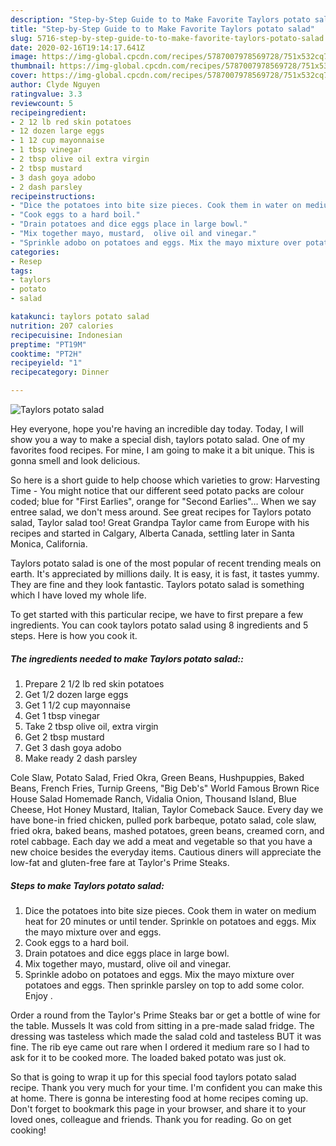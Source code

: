 ```yaml
---
description: "Step-by-Step Guide to to Make Favorite Taylors potato salad"
title: "Step-by-Step Guide to to Make Favorite Taylors potato salad"
slug: 5716-step-by-step-guide-to-to-make-favorite-taylors-potato-salad
date: 2020-02-16T19:14:17.641Z
image: https://img-global.cpcdn.com/recipes/5787007978569728/751x532cq70/taylors-potato-salad-recipe-main-photo.jpg
thumbnail: https://img-global.cpcdn.com/recipes/5787007978569728/751x532cq70/taylors-potato-salad-recipe-main-photo.jpg
cover: https://img-global.cpcdn.com/recipes/5787007978569728/751x532cq70/taylors-potato-salad-recipe-main-photo.jpg
author: Clyde Nguyen
ratingvalue: 3.3
reviewcount: 5
recipeingredient:
- 2 12 lb red skin potatoes
- 12 dozen large eggs
- 1 12 cup mayonnaise
- 1 tbsp vinegar
- 2 tbsp olive oil extra virgin
- 2 tbsp mustard
- 3 dash goya adobo
- 2 dash parsley
recipeinstructions:
- "Dice the potatoes into bite size pieces. Cook them in water on medium heat for 20 minutes or until tender.  Sprinkle on potatoes and eggs. Mix the mayo mixture over  and eggs."
- "Cook eggs to a hard boil."
- "Drain potatoes and dice eggs place in large bowl."
- "Mix together mayo, mustard,  olive oil and vinegar."
- "Sprinkle adobo on potatoes and eggs. Mix the mayo mixture over potatoes and eggs. Then sprinkle parsley on top to add some color. Enjoy ."
categories:
- Resep
tags:
- taylors
- potato
- salad

katakunci: taylors potato salad
nutrition: 207 calories
recipecuisine: Indonesian
preptime: "PT19M"
cooktime: "PT2H"
recipeyield: "1"
recipecategory: Dinner

---
```



![Taylors potato salad](https://img-global.cpcdn.com/recipes/5787007978569728/751x532cq70/taylors-potato-salad-recipe-main-photo.jpg)

Hey everyone, hope you're having an incredible day today. Today, I will show you a way to make a special dish, taylors potato salad. One of my favorites food recipes. For mine, I am going to make it a bit unique. This is gonna smell and look delicious.

So here is a short guide to help choose which varieties to grow: Harvesting Time - You might notice that our different seed potato packs are colour coded; blue for &#34;First Earlies&#34;, orange for &#34;Second Earlies&#34;… When we say entree salad, we don&#39;t mess around. See great recipes for Taylors potato salad, Taylor salad too! Great Grandpa Taylor came from Europe with his recipes and started in Calgary, Alberta Canada, settling later in Santa Monica, California.

Taylors potato salad is one of the most popular of recent trending meals on earth. It's appreciated by millions daily. It is easy, it is fast, it tastes yummy. They are fine and they look fantastic. Taylors potato salad is something which I have loved my whole life.


To get started with this particular recipe, we have to first prepare a few ingredients. You can cook taylors potato salad using 8 ingredients and 5 steps. Here is how you cook it.

##### The ingredients needed to make Taylors potato salad::

1. Prepare 2 1/2 lb red skin potatoes
1. Get 1/2 dozen large eggs
1. Get 1 1/2 cup mayonnaise
1. Get 1 tbsp vinegar
1. Take 2 tbsp olive oil, extra virgin
1. Get 2 tbsp mustard
1. Get 3 dash goya adobo
1. Make ready 2 dash parsley


Cole Slaw, Potato Salad, Fried Okra, Green Beans, Hushpuppies, Baked Beans, French Fries, Turnip Greens, &#34;Big Deb&#39;s&#34; World Famous Brown Rice House Salad Homemade Ranch, Vidalia Onion, Thousand Island, Blue Cheese, Hot Honey Mustard, Italian, Taylor Comeback Sauce. Every day we have bone-in fried chicken, pulled pork barbeque, potato salad, cole slaw, fried okra, baked beans, mashed potatoes, green beans, creamed corn, and rotel cabbage. Each day we add a meat and vegetable so that you have a new choice besides the everyday items. Cautious diners will appreciate the low-fat and gluten-free fare at Taylor&#39;s Prime Steaks. 

##### Steps to make Taylors potato salad:

1. Dice the potatoes into bite size pieces. Cook them in water on medium heat for 20 minutes or until tender.  Sprinkle on potatoes and eggs. Mix the mayo mixture over  and eggs.
1. Cook eggs to a hard boil.
1. Drain potatoes and dice eggs place in large bowl.
1. Mix together mayo, mustard,  olive oil and vinegar.
1. Sprinkle adobo on potatoes and eggs. Mix the mayo mixture over potatoes and eggs. Then sprinkle parsley on top to add some color. Enjoy .


Order a round from the Taylor&#39;s Prime Steaks bar or get a bottle of wine for the table. Mussels It was cold from sitting in a pre-made salad fridge. The dressing was tasteless which made the salad cold and tasteless BUT it was fine. The rib eye came out rare when I ordered it medium rare so I had to ask for it to be cooked more. The loaded baked potato was just ok. 

So that is going to wrap it up for this special food taylors potato salad recipe. Thank you very much for your time. I'm confident you can make this at home. There is gonna be interesting food at home recipes coming up. Don't forget to bookmark this page in your browser, and share it to your loved ones, colleague and friends. Thank you for reading. Go on get cooking!
